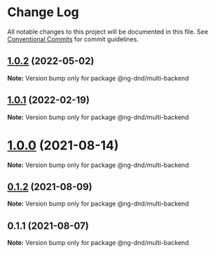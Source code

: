 # Change Log

All notable changes to this project will be documented in this file.
See [Conventional Commits](https://conventionalcommits.org) for commit guidelines.

## [1.0.2](https://github.com/ng-dnd/ng-dnd/compare/v1.0.1...v1.0.2) (2022-05-02)

**Note:** Version bump only for package @ng-dnd/multi-backend





## [1.0.1](https://github.com/ng-dnd/ng-dnd/compare/v1.0.0...v1.0.1) (2022-02-19)

**Note:** Version bump only for package @ng-dnd/multi-backend





# [1.0.0](https://github.com/ng-dnd/ng-dnd/compare/v0.1.2...v1.0.0) (2021-08-14)

**Note:** Version bump only for package @ng-dnd/multi-backend





## [0.1.2](https://github.com/ng-dnd/ng-dnd/compare/v0.1.1...v0.1.2) (2021-08-09)

**Note:** Version bump only for package @ng-dnd/multi-backend





## 0.1.1 (2021-08-07)

**Note:** Version bump only for package @ng-dnd/multi-backend
